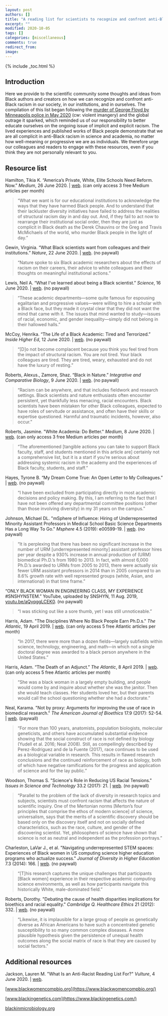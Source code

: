 ```yaml
---
layout: post
authors: []
title: "A reading list for scientists to recognize and confront anti-Black racism"
excerpt: ""
modified: 2020-10-05
tags: []
categories: [miscellaneous]
comments: true
redirect_from:
image:
---
```


{% include _toc.html %}

## Introduction

Here we provide to the scientific community some thoughts and ideas from Black authors and creators on how we can recognize and confront anti-Black racism in our society, in our institutions, and in ourselves. The compilation of this list began following the [murder of George Floyd by Minneapolis police in May 2020](https://en.wikipedia.org/wiki/Killing_of_George_Floyd) (cw: violent imangery) and the global outrage it sparked, which reminded us of our responsibility to better educate ourselves on the ongoing issue of implicit and explicit racism. The lived experiences and published works of Black people demonstrate that we are all complicit in anti-Black racism in science and academia, no matter how well-meaning or progressive we are as individuals. We therefore urge our colleagues and readers to engage with these resources, even if you think they are not personally relevant to you.

## Resource list

Hamilton, Tikia K. “America’s Private, White, Elite Schools Need Reform. Now.” *Medium*, 26 June 2020. | [web](https://momentum.medium.com/the-death-of-diversity-a-call-for-radical-reform-in-pwis-3a5018065aa). (can only access 3 free Medium articles per month)

<blockquote markdown="1">
“What we want is for our educational institutions to acknowledge the ways that they have harmed Black people. And to understand that their lackluster diversity initiatives have failed to address the realities of structural racism day in and day out. And, if they fail to act now to rearrange their institutional social order, then they are just as complicit in Black death as the Derek Chauvins or the Greg and Travis McMichaels of the world, who murder Black people in the light of day.”
</blockquote>

Gewin, Virginia. “What Black scientists want from colleagues and their institutions.” *Nature*, 22 June 2020. | [web](https://www.nature.com/articles/d41586-020-01883-8). (no paywall)

<blockquote markdown="1">
“Nature spoke to six Black academic researchers about the effects of racism on their careers, their advice to white colleagues and their thoughts on meaningful institutional actions.”
</blockquote>

Lewis, Neil A. “What I've learned about being a Black scientist.” *Science*, 16 June 2020. | [web](https://www.sciencemag.org/careers/2020/06/what-ive-learned-about-being-black-scientist). (no paywall)

<blockquote markdown="1">
“These academic departments—some quite famous for espousing egalitarian and progressive values—were willing to hire a scholar with a Black face, but they made it crystal clear that they did not want the mind that came with it. The issues that mind wanted to study—issues of racial, economic, and gender inequality—simply did not belong in their hallowed halls.”
</blockquote>

McCoy, Henrika. “The Life of a Black Academic: Tired and Terrorized.” *Inside Higher Ed*, 12 June 2020. | [web](https://www.insidehighered.com/advice/2020/06/12/terror-many-black-academics-are-experiencing-has-left-them-absolutely-exhausted). (no paywall)

<blockquote markdown="1">
“[D]o not become complacent because you think you feel tired from the impact of structural racism. You are not tired. Your black colleagues are tired. They are tired, weary, exhausted and do not have the luxury of resting.”
</blockquote>

Roberts, Alexus., Zamore, Shaz. “Black in Nature.” *Integrative and Comparative Biology*, 9 June 2020. | [web](https://integrativeandcomparativebiology.wordpress.com/2020/06/09/black-in-nature/). (no paywall)

<blockquote markdown="1">
“Racism can be anywhere, and that includes fieldwork and research settings. Black scientists and nature enthusiasts often encounter persistent, yet thankfully less menacing, racial encounters. Black scientists have been mistaken for other Black colleagues, expected to have roles of servitude or assistance, and often have their skills or expertise questioned. Harmful and traumatic incidents, however, also occur.”
</blockquote>

Roberts, Jasmine. "White Academia: Do Better." *Medium*, 8 June 2020. | [web](https://medium.com/the-faculty/white-academia-do-better-fa96cede1fc5). (can only access 3 free Medium articles per month)

<blockquote markdown="1">
“The aforementioned [tangible actions you can take to support Black faculty, staff, and students mentioned in this article are] certainly not a comprehensive list, but it is a start if you’re serious about addressing systemic racism in the academy and the experiences of Black faculty, students, and staff.”
</blockquote>

Hayes, Tyrone B. “My Dream Come True: An Open Letter to My Colleagues.” | [web](https://rothfelslab.berkeley.edu/2020/06/04/the-rothfels-lab-stands-against-racism-everywhere/). (no paywall)

<blockquote markdown="1">
“I have been excluded from participating directly in most academic decisions and policy making. By this, I am referring to the fact that I have not been offered any departmental committee positions (other than those involving diversity) in my 31 years on the campus.”
</blockquote>

Johnson, Michael DL. "mSphere of Influence: Hiring of Underrepresented Minority Assistant Professors in Medical School Basic Science Departments Has a Long Way To Go." *Msphere* 4.5 (2019): e00599-19. | [web](https://msphere.asm.org/content/4/5/e00599-19).  (no paywall)

<blockquote markdown="1">
“It is perplexing that there has been no significant increase in the number of URM [underrepresented minority] assistant professor hires per year despite a 930% increase in annual production of (URM) biomedical Ph.D.’s from 1980 to 2013. In fact, with almost 6,000 Ph.D.’s awarded to URMs from 2005 to 2013, there were actually six fewer URM assistant professors in 2014 than in 2005 compared to an 8.6% growth rate with well represented groups (white, Asian, and international) in that time frame.”
</blockquote>

“ONLY BLACK WOMAN IN ENGINEERING CLASS, MY EXPERIENCE #SNSHYNSTEM.” YouTube, uploaded by SNSHYN, 11 Aug. 2019, [youtu.be/aQyqggLCEK0](https://youtu.be/aQyqggLCEK0). (no paywall)

<blockquote markdown="1">
“I was sticking out like a sore thumb, yet I was still unnoticeable.”
</blockquote>

Harris, Adam. "The Disciplines Where No Black People Earn Ph.D.s." *The Atlantic*, 19 April 2019. | [web](https://www.theatlantic.com/education/archive/2019/04/lack-of-black-doctoral-students/587413/). (can only access 5 free Atlantic articles per month)

<blockquote markdown="1">
“In 2017, there were more than a dozen fields—largely subfields within science, technology, engineering, and math—in which not a single doctoral degree was awarded to a black person anywhere in the United States.”
</blockquote>

Harris, Adam. “The Death of an Adjunct.” *The Atlantic*, 8 April 2019. | [web](https://www.theatlantic.com/education/archive/2019/04/adjunct-professors-higher-education-thea-hunter/586168/). (can only access 5 free Atlantic articles per month)

<blockquote markdown="1">
“She was a black woman in a largely empty building, and people would come by and inquire about whether she was the janitor. Then she would teach classes. Her students loved her, but their parents would call the school questioning whether she had a doctorate.”
</blockquote>

Neal, Karama. "Not by proxy: Arguments for improving the use of race in biomedical research." *The American Journal of Bioethics* 17.9 (2017): 52-54. | [web](https://doi.org/10.1080/15265161.2017.1353176). (paywall)

<blockquote markdown="1">
“For more than 100 years, anatomists, population biologists, molecular geneticists, and others have accumulated substantial evidence showing that the social construct of race is not defined by biology (Yudell et al. 2016; Neal 2008). Still, as compellingly described by Perez-Rodriguez and de la Fuente (2017), race continues to be used as a biological variable in research. This results in flawed research conclusions and the continued reinforcement of race as biology, both of which have negative ramifications for the progress and application of science and for the lay public.”
</blockquote>

Woodson, Thomas S. "Science's Role in Reducing US Racial Tensions." *Issues in Science and Technology* 33.2 (2017): 21. | [web](https://issues.org/perspective-sciences-role-in-reducing-us-racial-tensions/). (no paywall)

<blockquote markdown="1">
“Parallel to the problem of the lack of diversity in research topics and subjects, scientists must confront racism that affects the nature of scientific inquiry. One of the Mertonian norms [Merton’s four principles that comprise the ethos of modern science] of science, universalism, says that the merits of a scientific discovery should be based only on the discovery itself and not on socially defined characteristics, such as the race, culture, and gender of the discovering scientist. Yet, philosophers of science have shown that science is not as neutral and independent as the profession portrays.”
</blockquote>

Charleston, LaVar J., et al. "Navigating underrepresented STEM spaces: Experiences of Black women in US computing science higher education programs who actualize success." *Journal of Diversity in Higher Education* 7.3 (2014): 166. | [web](https://www.researchgate.net/publication/273716784_Navigating_Underrepresented_STEM_Spaces_Experiences_of_Black_Women_in_US_Computing_Science_Higher_Education_Programs_Who_Actualize_Success). (no paywall)

<blockquote markdown="1">
“[T]his research captures the unique challenges that participants [Black women] experience in their respective academic computing science environments, as well as how participants navigate this historically White, male-dominated field.”
</blockquote>

Roberts, Dorothy. "Debating the cause of health disparities implications for bioethics and racial equality." *Cambridge Q. Healthcare Ethics* 21 (2012): 332. |  [web](https://scholarship.law.upenn.edu/cgi/viewcontent.cgi?article=1572&context=faculty_scholarship). (no paywall)

<blockquote markdown="1">
“Likewise, it is implausible for a large group of people as genetically diverse as African Americans to have such a concentrated genetic susceptibility to so many common complex diseases. A more plausible hypothesis given the persistence of unequal health outcomes along the social matrix of race is that they are caused by social factors."
</blockquote>


## Additional resources

Jackson, Lauren M. "What Is an Anti-Racist Reading List For?" *Vulture*, 4 June 2020. | [web](https://www.vulture.com/2020/06/anti-racist-reading-lists-what-are-they-for.html).

[www.blackwomencompbio.org](https://www.blackwomencompbio.org/)

[www.blackingenetics.com](https://www.blackingenetics.com/)

[blackinmicrobiology.org](https://blackinmicrobiology.org/)
